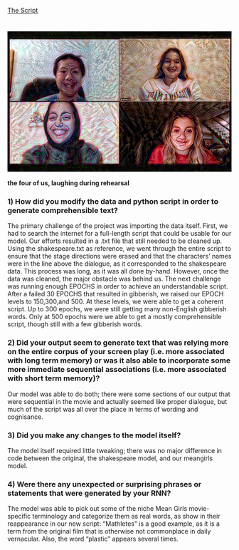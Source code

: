 [The Script](meangirlsscript.md)


#

![img_59.png](img_59.png)

**the four of us, laughing during rehearsal**

### 1) How did you modify the data and python script in order to generate comprehensible text?

The primary challenge of the project was importing the data itself. First, we had to search the internet for a full-length script that could be usable for our model. Our efforts resulted in a .txt file that still needed to be cleaned up. Using the shakespeare.txt as reference, we went through the entire script to ensure that the stage directions were erased and that the characters’ names were in the line above the dialogue, as it corresponded to the shakespeare data. This process was long, as it was all done by-hand. However, once the data was cleaned, the major obstacle was behind us. The next challenge was running enough EPOCHS in order to achieve an understandable script. After a failed 30 EPOCHS that resulted in gibberish, we raised our EPOCH levels to 150,300,and 500. At these levels, we were able to get a coherent script.  Up to 300 epochs, we were still getting many non-English gibberish words.  Only at 500 epochs were we able to get a mostly comprehensible script, though still with a few gibberish words.

### 2) Did your output seem to generate text that was relying more on the entire corpus of your screen play (i.e. more associated with long term memory) or was it also able to incorporate some more immediate sequential associations (i.e. more associated with short term memory)?

Our model was able to do both; there were some sections of our output that were sequential in the movie and actually seemed like proper dialogue, but much of the script was all over the place in terms of wording and cognisance.

### 3) Did you make any changes to the model itself?

The model itself required little tweaking; there was no major difference in code between the original, the shakespeare model, and our meangirls model.

### 4) Were there any unexpected or surprising phrases or statements that were generated by your RNN?

The model was able to pick out some of the niche Mean Girls movie-specific terminology and categorize them as real words, as show in their reappearance in our new script: “Mathletes” is a good example, as it is a term from the original film that is otherwise not commonplace in daily vernacular. Also, the word “plastic” appears several times.  
